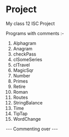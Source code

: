 # Project
My class 12 ISC Project


Programs with comments :-

1. Alphagram
2. Anagram
3. checkPass
4. clSomeSeries
5. clTravel
6. MagicSqr
7. Number
8. Primes
9. Retire
10. Roman
11. Routes
12. StringBalance
13. Time
14. TipTap
15. WordChange

--- Commenting over ---